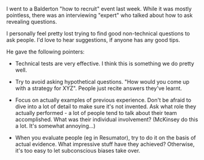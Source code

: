 I went to a Balderton "how to recruit" event last week. While it was mostly pointless, there was an interviewing "expert" who talked about how to ask revealing questions.

I personally feel pretty lost trying to find good non-technical questions to ask people. I'd love to hear suggestions, if anyone has any good tips. 

He gave the following pointers:

- Technical tests are very effective. I think this is something we do pretty well.

- Try to avoid asking hypothetical questions. "How would you come up with a strategy for XYZ". People just recite answers they've learnt.

- Focus on actually examples of previous experience. Don't be afraid to dive into a lot of detail to make sure it's not invented. Ask what role they actually performed - a lot of people tend to talk about their team accomplished. What was their individual involvement? (McKinsey do this a lot. It's somewhat annoying...)

- When you evaluate people (eg in Resumator), try to do it on the basis of actual evidence. What impressive stuff have they achieved? Otherwise, it's too easy to let subconscious biases take over.